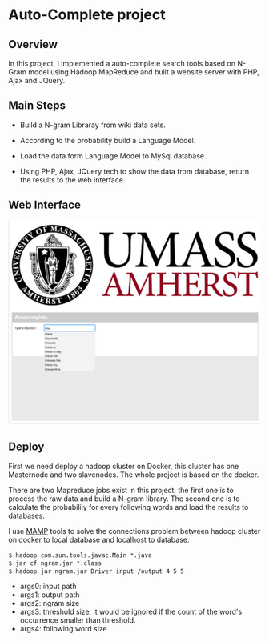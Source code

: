 # Auto-Complete project

## Overview
In this project, I implemented a auto-complete search tools based on N-Gram model using Hadoop MapReduce and built a website server with PHP, Ajax and JQuery.

## Main Steps

* Build a N-gram Libraray from wiki data sets.

* According to the probability build a Language Model.

* Load the data form Language Model to MySql database.

* Using PHP, Ajax, JQuery tech to show the data from database, return the results to the web interface.

## Web Interface


![](pic/demo.png)

## Deploy
First we need deploy a hadoop cluster on Docker, this cluster has one Masternode and two slavenodes. The whole project is based on the docker.

There are two Mapreduce jobs exist in this project, the first one is to process the raw data and build a N-gram library. The second one is to calculate the probabilily for every following words and load the results to databases.

I use [MAMP](https://www.mamp.info/en/) tools to solve the connections problem between hadoop cluster on docker to local database and localhost to database.

```
$ hadoop com.sun.tools.javac.Main *.java
$ jar cf ngram.jar *.class
$ hadoop jar ngram.jar Driver input /output 4 5 5
```

* args0: input path
* args1: output path
* args2: ngram size
* args3: threshold size, it would be ignored if the count of the word's occurrence smaller than threshold. 
* args4: following word size



